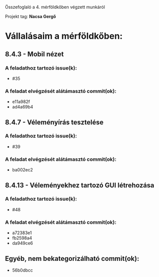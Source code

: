 Összefoglaló a 4. mérföldkőben végzett munkáról

Projekt tag: **Nacsa Gergő**

# Vállalásaim a mérföldkőben:

## 8.4.3 - Mobil nézet

### A feladathoz tartozó issue(k):

* #35

### A feladat elvégzését alátámasztó commit(ok):

* e11a982f
* ad4a69b4




## 8.4.7 - Véleményírás tesztelése

### A feladathoz tartozó issue(k):

* #39

### A feladat elvégzését alátámasztó commit(ok):

* ba002ec2




## 8.4.13 - Véleményekhez tartozó GUI létrehozása

### A feladathoz tartozó issue(k):

* #48

### A feladat elvégzését alátámasztó commit(ok):

* a72383e1
* fb2598a4
* da949ce6


## Egyéb, nem bekategorizálható commit(ok):

* 56b0dbcc